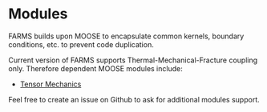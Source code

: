 # Modules

FARMS builds upon MOOSE to encapsulate common kernels, boundary conditions, etc. to prevent
code duplication.

Current version of FARMS supports Thermal-Mechanical-Fracture coupling only. Therefore dependent MOOSE modules include:

- [Tensor Mechanics](modules/tensor_mechanics/index.md)

Feel free to create an issue on Github to ask for additional modules support.
